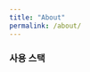 ```yaml
---
title: "About"
permalink: /about/
---
```


### 사용 스택

<Badge text="Swift" type="warn"/>

<Badge text="SwiftUI" type="tip" />
